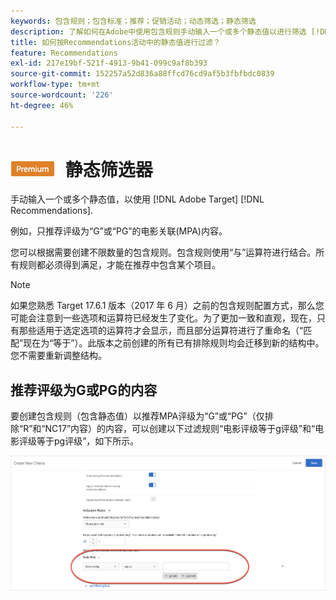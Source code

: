 ```yaml
---
keywords: 包含规则；包含标准；推荐；促销活动；动态筛选；静态筛选
description: 了解如何在Adobe中使用包含规则手动输入一个或多个静态值以进行筛选 [!DNL Target] Recommendations。
title: 如何按Recommendations活动中的静态值进行过滤？
feature: Recommendations
exl-id: 217e19bf-521f-4913-9b41-099c9af8b393
source-git-commit: 152257a52d836a88ffcd76cd9af5b3fbfbdc0839
workflow-type: tm+mt
source-wordcount: '226'
ht-degree: 46%

---
```


# ![PREMIUM](/help/main/assets/premium.png) 静态筛选器

手动输入一个或多个静态值，以使用 [!DNL Adobe Target] [!DNL Recommendations].

例如，只推荐评级为“G”或“PG”的电影关联(MPA)内容。

您可以根据需要创建不限数量的包含规则。包含规则使用“与”运算符进行结合。所有规则都必须得到满足，才能在推荐中包含某个项目。

>[!NOTE]
>
>如果您熟悉 Target 17.6.1 版本（2017 年 6 月）之前的包含规则配置方式，那么您可能会注意到一些选项和运算符已经发生了变化。为了更加一致和直观，现在，只有那些适用于选定选项的运算符才会显示，而且部分运算符进行了重命名（“匹配”现在为“等于”）。此版本之前创建的所有已有排除规则均会迁移到新的结构中。您不需要重新调整结构。

## 推荐评级为G或PG的内容

要创建包含规则（包含静态值）以推荐MPA评级为“G”或“PG”（仅排除“R”和“NC17”内容）的内容，可以创建以下过滤规则“电影评级等于g评级”和“电影评级等于pg评级”，如下所示。

![影片评级示例](/help/main/c-recommendations/c-algorithms/assets/movies.png)
